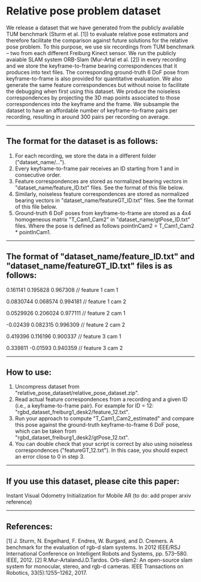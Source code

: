 # Relative pose problem dataset
We release a dataset that we have generated from the publicly available TUM benchmark (Sturm et al. [1]) to evaluate relative pose estimators and therefore facilitate the comparison
against future solutions for the relative pose problem. To this purpose, we use six recordings from TUM benchmark – two from each different Freiburg Kinect
sensor. We run the publicly avaiable SLAM system ORB-Slam (Mur-Artal et al. [2]) in every recording and we store the keyframe-to-frame bearing correspondences that it produces into text files.
The corresponding ground-truth 6 DoF pose from keyframe-to-frame is also provided for quantitative evaluation. We also
generate the same feature correspondences but without noise to facilitate the debugging when first using this dataset. We produce the noiseless correspondences
by projecting the 3D map points associated to those correspondences into the keyframe and the frame. We subsample the dataset to have an affordable number of
keyframe-to-frame pairs per recording, resulting in around 300 pairs per recording on average. 

-----------------------------------------------------------------------------------------------------------------------------------------------------------

## The format for the dataset is as follows: 

 1. For each recording, we store the data in a different folder ("dataset_name/...").
 2. Every keyframe-to-frame pair receives an ID starting from 1 and in consecutive order.
 3. Feature correspondences are stored as normalized bearing vectors in "dataset_name/feature_ID.txt" files. See the format of this file below. 
 4. Similarly, noiseless feature correspondences are stored as normalized bearing vectors in "dataset_name/featureGT_ID.txt" files. See the format of this file below. 
 5. Ground-truth 6 DoF poses from keyframe-to-frame are stored as a 4x4 homogeneous matrix "T_Cam1_Cam2" in "dataset_name/gtPose_ID.txt" files.
 Where the pose is defined as follows pointInCam2 = T_Cam1_Cam2 * pointInCam1.
 
-----------------------------------------------------------------------------------------------------------------------------------------------------------
 
## The format of "dataset_name/feature_ID.txt" and "dataset_name/featureGT_ID.txt" files is as follows:
 
0.161141 0.195828 0.967308   // feature 1 cam 1

0.0830744 0.068574 0.994181  // feature 1 cam 2

0.0529926 0.206024 0.977111  // feature 2 cam 1

-0.02439  0.082315 0.996309  // feature 2 cam 2

0.419396  0.116196 0.900337  // feature 3 cam 1

0.339811 -0.01593 0.940359  // feature 3 cam 2
 
 
-----------------------------------------------------------------------------------------------------------------------------------------------------------

## How to use:
 
 1. Uncompress dataset from "relative_pose_dataset/relative_pose_dataset.zip".
 2. Read actual feature correspondences from a recording and a given ID (i.e., a keyframe-to-frame pair). For example for ID = 12: 
 "rgbd_dataset_freiburg1_desk2/feature_12.txt".
 3. Run your approach to compute "T_Cam1_Cam2_estimated" and compare this pose against the ground-truth keyframe-to-frame 6 DoF pose, which can be taken from  
 "rgbd_dataset_freiburg1_desk2/gtPose_12.txt". 
 4. You can double check that your script is correct by also using noiseless correspondences ("featureGT_12.txt"). In this case, you should expect an error
 close to 0 in step 3.
 
-----------------------------------------------------------------------------------------------------------------------------------------------------------
 
## If you use this dataset, please cite this paper: 
Instant Visual Odometry Initialization for Mobile AR (to do: add proper arxiv reference)

-----------------------------------------------------------------------------------------------------------------------------------------------------------
## References:

[1] J. Sturm, N. Engelhard, F. Endres, W. Burgard, and D. Cremers. A benchmark for the evaluation of rgb-d slam systems. In 2012 IEEE/RSJ International 
Conference  on Intelligent Robots and Systems, pp. 573–580. IEEE, 2012.
[2] R.Mur-ArtalandJ.D.Tardos. Orb-slam2: An open-source slam system for monocular, stereo, and rgb-d cameras. IEEE Transactions on Robotics, 33(5):1255–1262, 
2017.


